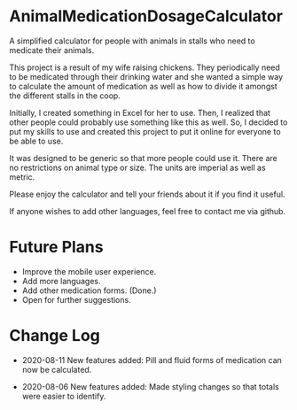 # AnimalMedicationDosageCalculator
A simplified calculator for people with animals in stalls who need to medicate their animals.

This project is a result of my wife raising chickens.  They periodically need to be medicated through their drinking water and she wanted a simple way to calculate the amount of medication as well as how to divide it amongst the different stalls in the coop.  

Initially, I created something in Excel for her to use.  Then, I realized that other people could probably use something like this as well.  So, I decided to put my skills to use and created this project to put it online for everyone to be able to use.

It was designed to be generic so that more people could use it.  There are no restrictions on animal type or size.  The units are imperial as well as metric.

Please enjoy the calculator and tell your friends about it if you find it useful.

If anyone wishes to add other languages, feel free to contact me via github.


# Future Plans

* Improve the mobile user experience.
* Add more languages.
* Add other medication forms. (Done.)
* Open for further suggestions.

# Change Log

* 2020-08-11
New features added:    Pill and fluid forms of medication can now be calculated.

* 2020-08-06
New features added:    Made styling changes so that totals were easier to identify.
